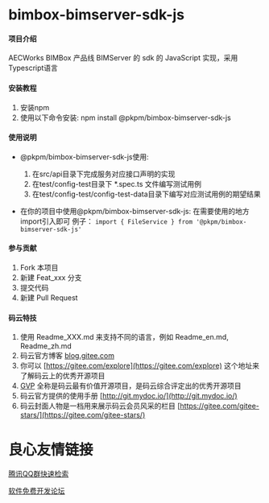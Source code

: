 # bimbox-bimserver-sdk-js

#### 项目介绍
AECWorks BIMBox 产品线 BIMServer 的 sdk 的 JavaScript 实现，采用Typescript语言 

#### 安装教程

1. 安装npm
2. 使用以下命令安装:
    npm install @pkpm/bimbox-bimserver-sdk-js

#### 使用说明

- @pkpm/bimbox-bimserver-sdk-js使用:
  1. 在src/api目录下完成服务对应接口声明的实现
  2. 在test/config-test目录下 *.spec.ts 文件编写测试用例
  3. 在test/config-test/config-test-data目录下编写对应测试用例的期望结果

- 在你的项目中使用@pkpm/bimbox-bimserver-sdk-js:
  在需要使用的地方import引入即可
  例子：
  ```import { FileService } from '@pkpm/bimbox-bimserver-sdk-js'```


#### 参与贡献

1. Fork 本项目
2. 新建 Feat_xxx 分支
3. 提交代码
4. 新建 Pull Request


#### 码云特技

1. 使用 Readme\_XXX.md 来支持不同的语言，例如 Readme\_en.md, Readme\_zh.md
2. 码云官方博客 [blog.gitee.com](https://blog.gitee.com)
3. 你可以 [https://gitee.com/explore](https://gitee.com/explore) 这个地址来了解码云上的优秀开源项目
4. [GVP](https://gitee.com/gvp) 全称是码云最有价值开源项目，是码云综合评定出的优秀开源项目
5. 码云官方提供的使用手册 [http://git.mydoc.io/](http://git.mydoc.io/)
6. 码云封面人物是一档用来展示码云会员风采的栏目 [https://gitee.com/gitee-stars/](https://gitee.com/gitee-stars/)

 # 良心友情链接

[腾讯QQ群快速检索](http://u.720life.cn/s/8cf73f7c)

[软件免费开发论坛](http://u.720life.cn/s/bbb01dc0)
